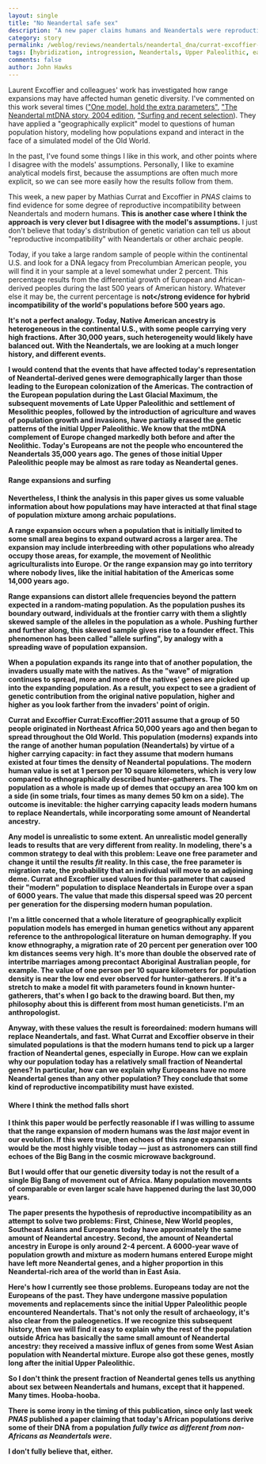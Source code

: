 ```yaml
---
layout: single 
title: "No Neandertal safe sex" 
description: "A new paper claims humans and Neandertals were reproductively incompatible. I don&#39;t think so." 
category: story
permalink: /weblog/reviews/neandertals/neandertal_dna/currat-excoffier-2011.html
tags: [hybridization, introgression, Neandertals, Upper Paleolithic, early modern, Neandertal DNA] 
comments: false 
author: John Hawks 
---
```


Laurent Excoffier and colleagues' work has investigated how range expansions may have affected human genetic diversity. I've commented on this work several times (<a href="http://johnhawks.net/weblog/reviews/genetics/ray_2005_modern_human_origins.html">"One model, hold the extra parameters"</a>, <a href="http://johnhawks.net/weblog/reviews/neandertals/neandertal_mtdna_2004.html">"The Neandertal mtDNA story, 2004 edition</a>, <a href="http://johnhawks.net/weblog/reviews/genetics/spatial/hofer-2008-surfing-population-differences.html">"Surfing and recent selection</a>). They have applied a "geographically explicit" model to questions of human population history, modeling how populations expand and interact in the face of a simulated model of the Old World. 

In the past, I've found some things I like in this work, and other points where I disagree with the models' assumptions. Personally, I like to examine analytical models first, because the assumptions are often much more explicit, so we can see more easily how the results follow from them. 

This week, a new paper by Mathias Currat and Excoffier in <em>PNAS</em> claims to find evidence for some degree of reproductive incompatibility between Neandertals and modern humans. <strong>This is another case where I think the approach is very clever but I disagree with the model's assumptions.</strong> I just don't believe that today's distribution of genetic variation can tell us about "reproductive incompatibility" with Neandertals or other archaic people. 

Today, if you take a large random sample of people within the continental U.S. and look for a DNA legacy from Precolumbian American people, you will find it in your sample at a level somewhat under 2 percent. This percentage results from the differential growth of European and African-derived peoples during the last 500 years of American history. Whatever else it may be, the current percentage is <strong>not</strong evidence for hybrid incompatibility of the world's populations before 500 years ago.

It's not a perfect analogy. Today, Native American ancestry is heterogeneous in the continental U.S., with some people carrying very high fractions. After 30,000 years, such heterogeneity would likely have balanced out. With the Neandertals, we are looking at a much longer history, and different events. 

I would contend that the events that have affected today's representation of Neandertal-derived genes were demographically larger than those leading to the European colonization of the Americas. The contraction of the European population during the Last Glacial Maximum, the subsequent movements of Late Upper Paleolithic and settlement of Mesolithic peoples, followed by the introduction of agriculture and waves of population growth and invasions, have partially erased the genetic patterns of the initial Upper Paleolithic. We know that the mtDNA complement of Europe changed markedly both before and after the Neolithic. Today's Europeans are not the people who encountered the Neandertals 35,000 years ago. The genes of those initial Upper Paleolithic people may be almost as rare today as Neandertal genes. 


<h4>Range expansions and surfing</h4>

Nevertheless, I think the analysis in this paper gives us some valuable information about how populations may have interacted at that final stage of population mixture among archaic populations. 

A range expansion occurs when a population that is initially limited to some small area begins to expand outward across a larger area. The expansion may include interbreeding with other populations who already occupy those areas, for example, the movement of Neolithic agriculturalists into Europe. Or the range expansion may go into territory where nobody lives, like the initial habitation of the Americas some 14,000 years ago. 

Range expansions can distort allele frequencies beyond the pattern expected in a random-mating population. As the population pushes its boundary outward, individuals at the frontier carry with them a slightly skewed sample of the alleles in the population as a whole. Pushing further and further along, this skewed sample gives rise to a founder effect. This phenomenon has been called "allele surfing", by analogy with a spreading wave of population expansion. 

When a population expands its range into that of another population, the invaders usually mate with the natives. As the "wave" of migration continues to spread, more and more of the natives' genes are picked up into the expanding population. As a result, you expect to see a gradient of genetic contribution from the original native population, higher and higher as you look farther from the invaders' point of origin. 

Currat and Excoffier <bib>Currat:Excoffier:2011</bib> assume that a group of 50 people originated in Northeast Africa 50,000 years ago and then began to spread throughout the Old World. This population (moderns) expands into the range of another human population (Neandertals) by virtue of a higher carrying capacity: in fact they assume that modern humans existed at four times the density of Neandertal populations. The modern human value is set at 1 person per 10 square kilometers, which is very low compared to ethnographically described hunter-gatherers. The population as a whole is made up of demes that occupy an area 100 km on a side (in some trials, four times as many demes 50 km on a side). The outcome is inevitable: the higher carrying capacity leads modern humans to replace Neandertals, while incorporating some amount of Neandertal ancestry. 

Any model is unrealistic to some extent. An unrealistic model generally leads to results that are very different from reality. In modeling, there's a common strategy to deal with this problem: Leave one free parameter and change it until the results <em>fit</em> reality. In this case, the free parameter is migration rate, the probability that an individual will move to an adjoining deme. Currat and Excoffier used values for this parameter that caused their "modern" population to displace Neandertals in Europe over a span of 6000 years. The value that made this dispersal speed was 20 percent per generation for the dispersing modern human population. 


I'm a little concerned that a whole literature of geographically explicit population models has emerged in human genetics without any apparent reference to the anthropological literature on human demography. If you know ethnography, a migration rate of 20 percent per generation over 100 km distances seems very high. It's more than double the observed rate of intertribe marriages among precontact Aboriginal Australian people, for example. The value of one person per 10 square kilometers for population density is near the low end ever observed for hunter-gatherers. If it's a stretch to make a model fit with parameters found in known hunter-gatherers, that's when I go back to the drawing board. <strong>But then, my philosophy about this is different from most human geneticists. I'm an anthropologist. </strong>

Anyway, with these values the result is foreordained: modern humans will replace Neandertals, and fast. What Currat and Excoffier observe in their simulated populations is that the modern humans tend to pick up a larger fraction of Neandertal genes, especially in Europe. How can we explain why our population today has a relatively small fraction of Neandertal genes? In particular, how can we explain why Europeans have no more Neandertal genes than any other population? They conclude that some kind of reproductive incompatibility must have existed. 


<h4>Where I think the method falls short</h4>


I think this paper would be perfectly reasonable if I was willing to assume that the range expansion of modern humans was the <em>last</em> major event in our evolution. If this were true, then echoes of this range expansion would be the most highly visible today &mdash; just as astronomers can still find echoes of the Big Bang in the cosmic microwave background. 

But I would offer that <strong>our genetic diversity today is not the result of a single Big Bang of movement out of Africa.</strong> Many population movements of comparable or even larger scale have happened during the last 30,000 years.

The paper presents the hypothesis of reproductive incompatibility as an attempt to solve two problems: First, Chinese, New World peoples, Southeast Asians and Europeans today have approximately the same amount of Neandertal ancestry. Second, the amount of Neandertal ancestry in Europe is only around 2-4 percent. A 6000-year wave of population growth and mixture as modern humans entered Europe might have left more Neandertal genes, and a higher proportion in this Neandertal-rich area of the world than in East Asia. 

Here's how I currently see those problems. Europeans today are not the Europeans of the past. They have undergone massive population movements and replacements since the initial Upper Paleolithic people encountered Neandertals. That's not only the result of archaeology, it's also clear from the paleogenetics. If we recognize this subsequent history, then we will find it easy to explain why the rest of the population outside Africa has basically the same small amount of Neandertal ancestry: they received a massive influx of genes from some West Asian population with Neandertal mixture. Europe also got these genes, mostly long after the initial Upper Paleolithic. 

So I don't think the present fraction of Neandertal genes tells us anything about sex between Neandertals and humans, except that it happened. Many times. Hooba-hooba. 

There is some irony in the timing of this publication, since only last week <em>PNAS</em> published a paper claiming that today's African populations derive some of their DNA from a population <em>fully twice as different from non-Africans as Neandertals were</em>. 

I don't fully believe that, either. 


